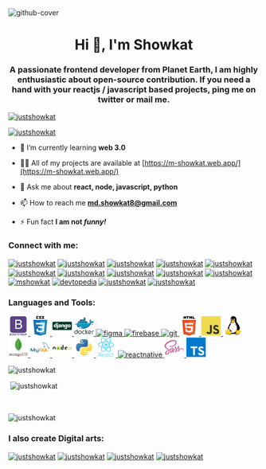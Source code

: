 <img align="center" src="https://i.ibb.co/cFmwfh7/github-cover-2.png" alt="github-cover" border="0">
<h1 align="center">Hi 👋, I'm Showkat</h1>
<h3 align="center">A passionate frontend developer from Planet Earth, I am highly enthusiastic about open-source contribution. If you need a hand with your reactjs / javascript based projects, ping me on twitter or mail me.</h3>

<!-- <p align="left"> <img src="https://komarev.com/ghpvc/?username=justshowkat&label=Profile%0views&color=0e75b6&style=flat" alt="justshowkat" /> </p> -->

<p align="left"> <a href="https://github.com/ryo-ma/github-profile-trophy"><img src="https://github-profile-trophy.vercel.app/?username=justshowkat" alt="justshowkat" /></a> </p>

<p align="left"> <a href="https://twitter.com/justshowkat" target="blank"><img src="https://img.shields.io/twitter/follow/justshowkat?logo=twitter&style=for-the-badge" alt="justshowkat" /></a> </p>

- 🌱 I’m currently learning **web 3.0**

- 👨‍💻 All of my projects are available at [https://m-showkat.web.app/](https://m-showkat.web.app/)

- 💬 Ask me about **react, node, javascript, python**

- 📫 How to reach me **md.showkat8@gmail.com**

- ⚡ Fun fact **I am not *funny!***

<h3 align="left">Connect with me:</h3>
<p align="left">
<a href="https://codepen.io/justshowkat" target="blank"><img align="center" src="https://raw.githubusercontent.com/rahuldkjain/github-profile-readme-generator/master/src/images/icons/Social/codepen.svg" alt="justshowkat" height="30" width="40" /></a>
<a href="https://dev.to/justshowkat" target="blank"><img align="center" src="https://raw.githubusercontent.com/rahuldkjain/github-profile-readme-generator/master/src/images/icons/Social/devto.svg" alt="justshowkat" height="30" width="40" /></a>
<a href="https://twitter.com/justshowkat" target="blank"><img align="center" src="https://raw.githubusercontent.com/rahuldkjain/github-profile-readme-generator/master/src/images/icons/Social/twitter.svg" alt="justshowkat" height="30" width="40" /></a>
<a href="https://linkedin.com/in/justshowkat" target="blank"><img align="center" src="https://raw.githubusercontent.com/rahuldkjain/github-profile-readme-generator/master/src/images/icons/Social/linked-in-alt.svg" alt="justshowkat" height="30" width="40" /></a>
<a href="https://stackoverflow.com/users/justshowkat" target="blank"><img align="center" src="https://raw.githubusercontent.com/rahuldkjain/github-profile-readme-generator/master/src/images/icons/Social/stack-overflow.svg" alt="justshowkat" height="30" width="40" /></a>
<a href="https://codesandbox.com/justshowkat" target="blank"><img align="center" src="https://raw.githubusercontent.com/rahuldkjain/github-profile-readme-generator/master/src/images/icons/Social/codesandbox.svg" alt="justshowkat" height="30" width="40" /></a>
<a href="https://fb.com/justshowkat" target="blank"><img align="center" src="https://raw.githubusercontent.com/rahuldkjain/github-profile-readme-generator/master/src/images/icons/Social/facebook.svg" alt="justshowkat" height="30" width="40" /></a>
<a href="https://instagram.com/justshowkat" target="blank"><img align="center" src="https://raw.githubusercontent.com/rahuldkjain/github-profile-readme-generator/master/src/images/icons/Social/instagram.svg" alt="justshowkat" height="30" width="40" /></a>
<a href="https://dribbble.com/justshowkat" target="blank"><img align="center" src="https://raw.githubusercontent.com/rahuldkjain/github-profile-readme-generator/master/src/images/icons/Social/dribbble.svg" alt="justshowkat" height="30" width="40" /></a>
<a href="https://www.behance.net/justshowkat" target="blank"><img align="center" src="https://raw.githubusercontent.com/rahuldkjain/github-profile-readme-generator/master/src/images/icons/Social/behance.svg" alt="justshowkat" height="30" width="40" /></a>
<a href="https://medium.com/mshowkat" target="blank"><img align="center" src="https://raw.githubusercontent.com/rahuldkjain/github-profile-readme-generator/master/src/images/icons/Social/medium.svg" alt="mshowkat" height="30" width="40" /></a>
<a href="https://www.youtube.com/c/devtopedia" target="blank"><img align="center" src="https://raw.githubusercontent.com/rahuldkjain/github-profile-readme-generator/master/src/images/icons/Social/youtube.svg" alt="devtopedia" height="30" width="40" /></a>
<a href="https://www.hackerrank.com/justshowkat" target="blank"><img align="center" src="https://raw.githubusercontent.com/rahuldkjain/github-profile-readme-generator/master/src/images/icons/Social/hackerrank.svg" alt="justshowkat" height="30" width="40" /></a>
<a href="https://www.leetcode.com/justshowkat" target="blank"><img align="center" src="https://raw.githubusercontent.com/rahuldkjain/github-profile-readme-generator/master/src/images/icons/Social/leet-code.svg" alt="justshowkat" height="30" width="40" /></a>
</p>

<h3 align="left">Languages and Tools:</h3>
<p align="left"> <a href="https://getbootstrap.com" target="_blank" rel="noreferrer"> <img src="https://raw.githubusercontent.com/devicons/devicon/master/icons/bootstrap/bootstrap-plain-wordmark.svg" alt="bootstrap" width="40" height="40"/> </a> <a href="https://www.w3schools.com/css/" target="_blank" rel="noreferrer"> <img src="https://raw.githubusercontent.com/devicons/devicon/master/icons/css3/css3-original-wordmark.svg" alt="css3" width="40" height="40"/> </a> <a href="https://www.djangoproject.com/" target="_blank" rel="noreferrer"> <img src="https://raw.githubusercontent.com/devicons/devicon/master/icons/django/django-original.svg" alt="django" width="40" height="40"/> </a> <a href="https://www.docker.com/" target="_blank" rel="noreferrer"> <img src="https://raw.githubusercontent.com/devicons/devicon/master/icons/docker/docker-original-wordmark.svg" alt="docker" width="40" height="40"/> </a> <a href="https://www.figma.com/" target="_blank" rel="noreferrer"> <img src="https://www.vectorlogo.zone/logos/figma/figma-icon.svg" alt="figma" width="40" height="40"/> </a> <a href="https://firebase.google.com/" target="_blank" rel="noreferrer"> <img src="https://www.vectorlogo.zone/logos/firebase/firebase-icon.svg" alt="firebase" width="40" height="40"/> </a> <a href="https://git-scm.com/" target="_blank" rel="noreferrer"> <img src="https://www.vectorlogo.zone/logos/git-scm/git-scm-icon.svg" alt="git" width="40" height="40"/> </a> <a href="https://www.w3.org/html/" target="_blank" rel="noreferrer"> <img src="https://raw.githubusercontent.com/devicons/devicon/master/icons/html5/html5-original-wordmark.svg" alt="html5" width="40" height="40"/> </a> <a href="https://developer.mozilla.org/en-US/docs/Web/JavaScript" target="_blank" rel="noreferrer"> <img src="https://raw.githubusercontent.com/devicons/devicon/master/icons/javascript/javascript-original.svg" alt="javascript" width="40" height="40"/> </a> <a href="https://www.linux.org/" target="_blank" rel="noreferrer"> <img src="https://raw.githubusercontent.com/devicons/devicon/master/icons/linux/linux-original.svg" alt="linux" width="40" height="40"/> </a> <a href="https://www.mongodb.com/" target="_blank" rel="noreferrer"> <img src="https://raw.githubusercontent.com/devicons/devicon/master/icons/mongodb/mongodb-original-wordmark.svg" alt="mongodb" width="40" height="40"/> </a> <a href="https://www.mysql.com/" target="_blank" rel="noreferrer"> <img src="https://raw.githubusercontent.com/devicons/devicon/master/icons/mysql/mysql-original-wordmark.svg" alt="mysql" width="40" height="40"/> </a> <a href="https://nodejs.org" target="_blank" rel="noreferrer"> <img src="https://raw.githubusercontent.com/devicons/devicon/master/icons/nodejs/nodejs-original-wordmark.svg" alt="nodejs" width="40" height="40"/> </a> <a href="https://www.python.org" target="_blank" rel="noreferrer"> <img src="https://raw.githubusercontent.com/devicons/devicon/master/icons/python/python-original.svg" alt="python" width="40" height="40"/> </a> <a href="https://reactjs.org/" target="_blank" rel="noreferrer"> <img src="https://raw.githubusercontent.com/devicons/devicon/master/icons/react/react-original-wordmark.svg" alt="react" width="40" height="40"/> </a> <a href="https://reactnative.dev/" target="_blank" rel="noreferrer"> <img src="https://reactnative.dev/img/header_logo.svg" alt="reactnative" width="40" height="40"/> </a> <a href="https://sass-lang.com" target="_blank" rel="noreferrer"> <img src="https://raw.githubusercontent.com/devicons/devicon/master/icons/sass/sass-original.svg" alt="sass" width="40" height="40"/> </a> <a href="https://www.typescriptlang.org/" target="_blank" rel="noreferrer"> <img src="https://raw.githubusercontent.com/devicons/devicon/master/icons/typescript/typescript-original.svg" alt="typescript" width="40" height="40"/> </a> </p>

<p><img align="left" src="https://github-readme-stats.vercel.app/api/top-langs?username=justshowkat&show_icons=true&locale=en&layout=compact" alt="justshowkat" /></p> <br>

<p>&nbsp;<img align="center" src="https://github-readme-stats.vercel.app/api?username=justshowkat&show_icons=true&locale=en" alt="justshowkat" /></p> <br>

<p><img align="center" src="https://github-readme-streak-stats.herokuapp.com/?user=justshowkat&" alt="justshowkat" /></p>


<h3 align="left">I also create Digital arts:</h3>
<p align="left">
<a href="https://codepen.io/justshowkat" target="blank"><img align="center" src="https://cdn.dribbble.com/users/4948925/screenshots/14044343/media/8b9cd7b0a11de969c74599ddb7dc0d1a.png" alt="justshowkat" width="400" /></a>
<a href="https://codepen.io/justshowkat" target="blank"><img align="center" src="https://cdn.dribbble.com/users/4948925/screenshots/14477526/media/cca97f8040e6d739996d383bfd6f52d4.png" alt="justshowkat" width="400" /></a>
<a href="https://codepen.io/justshowkat" target="blank"><img align="center" src="https://cdn.dribbble.com/users/4948925/screenshots/14519788/media/558eb23cb55426fe60da7b14bba47db3.png" alt="justshowkat" width="400" /></a>
<a href="https://codepen.io/justshowkat" target="blank"><img align="center" src="https://cdn.dribbble.com/users/4948925/screenshots/14043992/media/d0e41d71cea3d363372470e8d983b963.png" alt="justshowkat" width="400" /></a>
</p>


